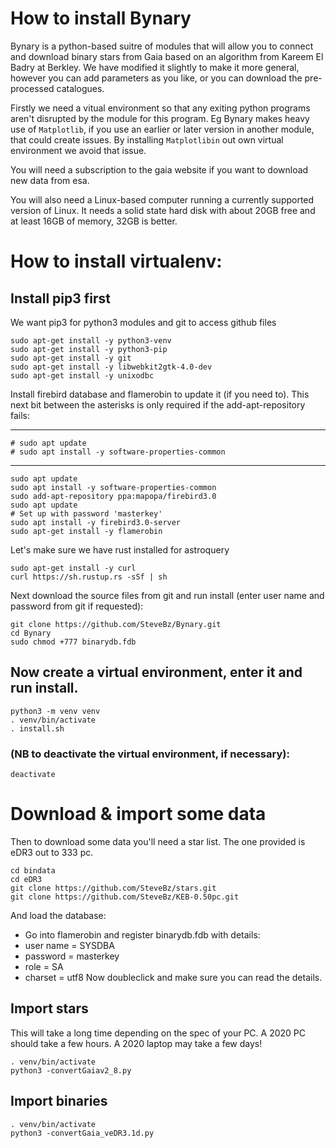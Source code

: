 # How to install Bynary

Bynary is a python-based suitre of modules that will allow you to connect and download binary stars from Gaia based on an algorithm from Kareem El Badry at Berkley.  We have modified it slightly to make it more general, however you can add parameters as you like, or you can download the pre-processed catalogues.

Firstly we need a vitual environment so that any exiting python programs aren't disrupted by the module for this program.  Eg Bynary makes heavy use of `Matplotlib`, if you use an earlier or later version in another module, that could create issues.  By installing  `Matplotlibin` out own virtual environment we avoid that issue.

You will need a subscription to the gaia website if you want to download new data from esa.

You will also need a Linux-based computer running a currently supported version of Linux.
It needs a solid state hard disk with about 20GB free and at least 16GB of memory, 32GB is better.

# How to install virtualenv:

## Install pip3 first

We want pip3 for python3 modules and git to access github files

```
sudo apt-get install -y python3-venv
sudo apt-get install -y python3-pip
sudo apt-get install -y git
sudo apt-get install -y libwebkit2gtk-4.0-dev
sudo apt-get install -y unixodbc
```
Install firebird database and flamerobin to update it (if you need to).
This next bit between the asterisks is only required if the add-apt-repository fails:
*****************************************************
```
# sudo apt update
# sudo apt install -y software-properties-common
```
*****************************************************
```
sudo apt update
sudo apt install -y software-properties-common
sudo add-apt-repository ppa:mapopa/firebird3.0
sudo apt update
# Set up with password 'masterkey'
sudo apt install -y firebird3.0-server
sudo apt-get install -y flamerobin
```
Let's make sure we have rust installed for astroquery
```
sudo apt-get install -y curl
curl https://sh.rustup.rs -sSf | sh
```
Next download the source files from git and run install (enter user name and password from git if requested):
```
git clone https://github.com/SteveBz/Bynary.git
cd Bynary
sudo chmod +777 binarydb.fdb
```
## Now create a virtual environment, enter it and run install.
```
python3 -m venv venv
. venv/bin/activate
. install.sh
```
### (NB to deactivate the virtual environment, if necessary):
```
deactivate
```
# Download & import some data
Then to download some data you'll need a star list.  The one provided is eDR3 out to 333 pc.
```
cd bindata
cd eDR3
git clone https://github.com/SteveBz/stars.git
git clone https://github.com/SteveBz/KEB-0.50pc.git
```
And load the database:
- Go into flamerobin and register binarydb.fdb with details:
- user name = SYSDBA
- password = masterkey
- role = SA
- charset = utf8
Now doubleclick and make sure you can read the details.
## Import stars
This will take a long time depending on the spec of your PC.  A 2020 PC should take a few hours. A 2020 laptop may take a few days!
```
. venv/bin/activate
python3 -convertGaiav2_8.py
```
## Import binaries
```
. venv/bin/activate
python3 -convertGaia_veDR3.1d.py
```
